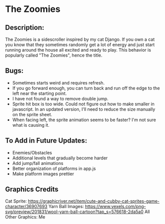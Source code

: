 # The Zoomies

## Description: 
The Zoomies is a sidescroller inspired by my cat Django. If you own a cat you know that they sometimes randomly get a lot of energy and just start running around the house all excited and ready to play. This behavior is popularly called "The Zoomies", hence the title.

## Bugs:
- Sometimes starts weird and requires refresh.
- If you go forward enough, you can turn back and run off the edge to the left near the starting point.
- I have not found a way to remove double jump.
- Sprite hit box is too wide. Could not figure out how to make smaller in javascript. In an updated version, I'll need to reduce the size manually on the sprite sheet.
- When facing left, the sprite animation seems to be faster? I'm not sure what is causing it.


## To Add in Future Updates:
- Enemies/Obstacles
- Additional levels that gradually become harder
- Add jump/fall animations
- Better organization of platforms in app.js
- Make platform images prettier

## Graphics Credits
Cat Sprite: https://graphicriver.net/item/cute-and-cubby-cat-sprites-game-character/36907693
Yarn Ball Images: https://www.vexels.com/png-svg/preview/201831/wool-yarn-ball-cartoon?tap_s=576618-2da5a0
All Other Graphics: Me